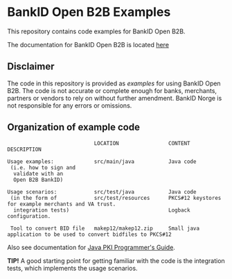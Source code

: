 # BankID Open B2B Examples

This repository contains code examples for BankID Open B2B.

The documentation for BankID Open B2B is located [here](doc/BankID-Open-B2B.md)


## Disclaimer
The code in this repository is provided as _examples_ for using BankID Open B2B. The code is not accurate or complete enough for banks, merchants, partners or vendors to rely on without further amendment. BankID Norge is not responsible for any errors or omissions.

## Organization of example code
                                LOCATION                CONTENT DESCRIPTION

    Usage examples:             src/main/java           Java code
     (i.e. how to sign and
      validate with an
      Open B2B BankID)

    Usage scenarios:            src/test/java           Java code
     (in the form of            src/test/resources      PKCS#12 keystores for example merchants and VA trust.
      integration tests)                                Logback configuration.

     Tool to convert BID file   makep12/makep12.zip     Small java application to be used to convert bidfiles to PKCS#12

Also see documentation for [Java PKI Programmer's Guide](https://docs.oracle.com/javase/8/docs/technotes/guides/security/certpath/CertPathProgGuide.html).

**TIP!** A good starting point for getting familiar with the code is the integration tests, which implements the usage scenarios.
